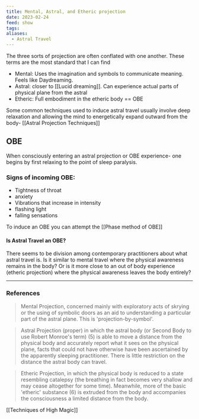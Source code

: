 ```yaml
---
title: Mental, Astral, and Etheric projection
date: 2023-02-24
feed: show
tags: 
aliases:
  - Astral Travel
---
```

The three sorts of projection are often conflated with one another. These terms are the most standard that I can find

-   Mental: Uses the imagination and symbols to communicate meaning. Feels like Daydreaming.
-   Astral: closer to [[Lucid dreaming]]. Can experience actual parts of physical plane from the astral
-   Etheric: Full embodiment in the etheric body == OBE

Some common techniques used to induce astral travel usually involve deep relaxation and allowing the mind to energetically expand outward from the body- [[Astral Projection Techniques]]
## OBE
When consciously entering an astral projection or OBE experience- one begins by first relaxing to the point of sleep paralysis. 

### Signs of incoming OBE:
- Tightness of throat
- anxiety
- Vibrations that increase in intensity
- flashing light
- falling sensations

To induce an OBE you can attempt the [[Phase method of OBE]]

#### Is Astral Travel an OBE?
There seems to be division among contemporary practitioners about what astral travel is. Is it similar to mental travel where the physical awareness remains in the body? Or is it more close to an out of body experience (etheric projection) where the physical awareness leaves the body entirely?

___
### References
> Mental Projection, concerned mainly with exploratory acts of skrying or the using of symbolic doors as an aid to understanding a particular part of the astral plane. This is 'projection-by-symbol'.

> Astral Projection (proper) in which the astral body (or Second Body to use Robert Monroe's term) (5) is able to move a distance from the physical body and accurately report what it sees on the physical plane, facts that could not have otherwise have been ascertained by the apparently sleeping practitioner. There is little restriction on the distance the astral body can travel.

> Etheric Projection, in which the physical body is reduced to a state resembling catalepsy (the breathing in fact becomes very shallow and may cease altogether for some time). Meanwhile, more of the basic 'etheric' substance (6) is extruded from the body and accompanies the consciousness a limited distance from the body.

[[Techniques of High Magic]]